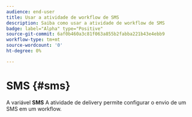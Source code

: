 ```yaml
---
audience: end-user
title: Usar a atividade de workflow de SMS
description: Saiba como usar a atividade de workflow de SMS
badge: label="Alpha" type="Positive"
source-git-commit: 6af0b460a3c81f063a855b2fabba221b43e4ebb9
workflow-type: tm+mt
source-wordcount: '0'
ht-degree: 0%

---
```



# SMS {#sms}

A variável **SMS** A atividade de delivery permite configurar o envio de um SMS em um workflow.


